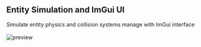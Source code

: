 ## Entity Simulation and ImGui UI
Simulate entity physics and collision systems manage with ImGui interface
<br/><br/>
![preview](https://media.discordapp.net/attachments/888403267497918464/1254134791532711968/image.png?ex=6678638a&is=6677120a&hm=23badbcfa92708f5fda3352f5ee23fb2194eeb7a3127a1e7a52297534d8ccdc2&=&format=webp&quality=lossless)